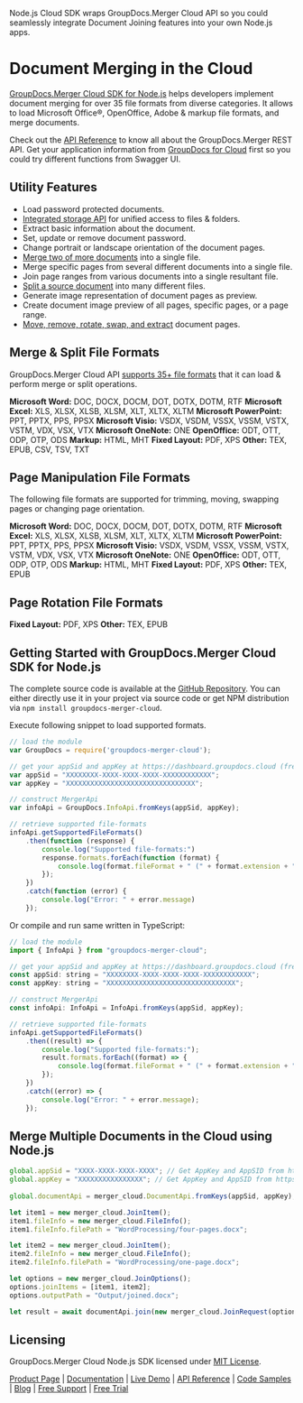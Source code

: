 Node.js Cloud SDK wraps GroupDocs.Merger Cloud API so you could seamlessly integrate Document Joining features into your own Node.js apps.

# Document Merging in the Cloud

[GroupDocs.Merger Cloud SDK for Node.js](https://products.groupdocs.cloud/merger/nodejs) helps developers implement document merging for over 35 file formats from diverse categories. It allows to load Microsoft Office®, OpenOffice, Adobe & markup file formats, and merge documents.

Check out the [API Reference](https://apireference.groupdocs.cloud/merger/) to know all about the GroupDocs.Merger REST API. Get your application information from [GroupDocs for Cloud](https://dashboard.groupdocs.cloud/#/apps) first so you could try different functions from Swagger UI.

## Utility Features

- Load password protected documents.
- [Integrated storage API](https://wiki.groupdocs.cloud/editorcloud/developer-guide/storage-operations/) for unified access to files & folders.
- Extract basic information about the document.
- Set, update or remove document password.
- Change portrait or landscape orientation of the document pages.
- [Merge two of more documents](https://wiki.groupdocs.cloud/mergercloud/developer-guide/document-operations/join-multiple-documents/) into a single file.
- Merge specific pages from several different documents into a single file.
- Join page ranges from various documents into a single resultant file.
- [Split a source document](https://wiki.groupdocs.cloud/mergercloud/developer-guide/document-operations/split-document/) into many different files.
- Generate image representation of document pages as preview.
- Create document image preview of all pages, specific pages, or a page range.
- [Move, remove, rotate, swap, and extract](https://wiki.groupdocs.cloud/mergercloud/developer-guide/pages-operations/) document pages.

## Merge & Split File Formats

GroupDocs.Merger Cloud API [supports 35+ file formats](https://wiki.groupdocs.cloud/mergercloud/getting-started/supported-document-formats/) that it can load & perform merge or split operations.

**Microsoft Word:** DOC, DOCX, DOCM, DOT, DOTX, DOTM, RTF
**Microsoft Excel:** XLS, XLSX, XLSB, XLSM, XLT, XLTX, XLTM
**Microsoft PowerPoint:** PPT, PPTX, PPS, PPSX
**Microsoft Visio:** VSDX, VSDM, VSSX, VSSM, VSTX, VSTM, VDX, VSX, VTX
**Microsoft OneNote:** ONE
**OpenOffice:** ODT, OTT, ODP, OTP, ODS
**Markup:** HTML, MHT
**Fixed Layout:** PDF, XPS
**Other:** TEX, EPUB, CSV, TSV, TXT

## Page Manipulation File Formats

The following file formats are supported for trimming, moving, swapping pages or changing page orientation.

**Microsoft Word:** DOC, DOCX, DOCM, DOT, DOTX, DOTM, RTF
**Microsoft Excel:** XLS, XLSX, XLSB, XLSM, XLT, XLTX, XLTM
**Microsoft PowerPoint:** PPT, PPTX, PPS, PPSX
**Microsoft Visio:** VSDX, VSDM, VSSX, VSSM, VSTX, VSTM, VDX, VSX, VTX
**Microsoft OneNote:** ONE
**OpenOffice:** ODT, OTT, ODP, OTP, ODS
**Markup:** HTML, MHT
**Fixed Layout:** PDF, XPS
**Other:** TEX, EPUB

## Page Rotation File Formats

**Fixed Layout:** PDF, XPS
**Other:** TEX, EPUB

## Getting Started with GroupDocs.Merger Cloud SDK for Node.js

The complete source code is available at the [GitHub Repository](https://github.com/groupdocs-merger-cloud/groupdocs-merger-cloud-node). You can either directly use it in your project via source code or get NPM distribution via `npm install groupdocs-merger-cloud`.

Execute following snippet to load supported formats.

```js
// load the module
var GroupDocs = require('groupdocs-merger-cloud');

// get your appSid and appKey at https://dashboard.groupdocs.cloud (free registration is required).
var appSid = "XXXXXXXX-XXXX-XXXX-XXXX-XXXXXXXXXXXX";
var appKey = "XXXXXXXXXXXXXXXXXXXXXXXXXXXXXXXX";

// construct MergerApi
var infoApi = GroupDocs.InfoApi.fromKeys(appSid, appKey);

// retrieve supported file-formats
infoApi.getSupportedFileFormats()
    .then(function (response) {
        console.log("Supported file-formats:")
        response.formats.forEach(function (format) {
            console.log(format.fileFormat + " (" + format.extension + ")");
        });
    })
    .catch(function (error) {
        console.log("Error: " + error.message)
    });
```

Or compile and run same written in TypeScript:

```js
// load the module
import { InfoApi } from "groupdocs-merger-cloud";

// get your appSid and appKey at https://dashboard.groupdocs.cloud (free registration is required).
const appSid: string = "XXXXXXXX-XXXX-XXXX-XXXX-XXXXXXXXXXXX";
const appKey: string = "XXXXXXXXXXXXXXXXXXXXXXXXXXXXXXXX";

// construct MergerApi
const infoApi: InfoApi = InfoApi.fromKeys(appSid, appKey);

// retrieve supported file-formats
infoApi.getSupportedFileFormats()
    .then((result) => {
        console.log("Supported file-formats:");
        result.formats.forEach((format) => {
            console.log(format.fileFormat + " (" + format.extension + ")");
        });
    })
    .catch((error) => {
        console.log("Error: " + error.message);
    });
```

## Merge Multiple Documents in the Cloud using Node.js

```js
global.appSid = "XXXX-XXXX-XXXX-XXXX"; // Get AppKey and AppSID from https://dashboard.groupdocs.cloud
global.appKey = "XXXXXXXXXXXXXXXX"; // Get AppKey and AppSID from https://dashboard.groupdocs.cloud
  
global.documentApi = merger_cloud.DocumentApi.fromKeys(appSid, appKey);

let item1 = new merger_cloud.JoinItem();
item1.fileInfo = new merger_cloud.FileInfo();
item1.fileInfo.filePath = "WordProcessing/four-pages.docx";

let item2 = new merger_cloud.JoinItem();
item2.fileInfo = new merger_cloud.FileInfo();
item2.fileInfo.filePath = "WordProcessing/one-page.docx";

let options = new merger_cloud.JoinOptions();
options.joinItems = [item1, item2];
options.outputPath = "Output/joined.docx";

let result = await documentApi.join(new merger_cloud.JoinRequest(options));
```

## Licensing

GroupDocs.Merger Cloud Node.js SDK licensed under [MIT License](https://github.com/groupdocs-merger-cloud/groupdocs-merger-cloud-node/blob/HEAD/LICENSE).

[Product Page](https://products.groupdocs.cloud/merger/nodejs) | [Documentation](https://wiki.groupdocs.cloud/mergercloud/) | [Live Demo](https://products.groupdocs.app/merger/family) | [API Reference](https://apireference.groupdocs.cloud/merger/) | [Code Samples](https://github.com/groupdocs-merger-cloud/groupdocs-merger-cloud-node) | [Blog](https://blog.groupdocs.cloud/category/merger/) | [Free Support](https://forum.groupdocs.cloud/c/merger) | [Free Trial](https://dashboard.groupdocs.cloud/#/apps)
